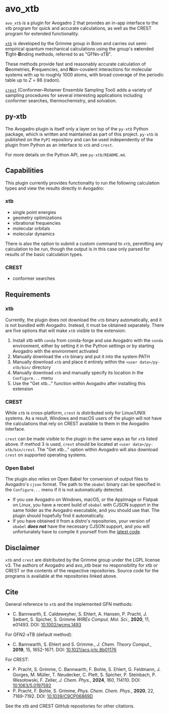 # avo_xtb
`avo_xtb` is a plugin for Avogadro 2 that provides an in-app interface to the xtb program for quick and accurate calculations, as well as the CREST program for extended functionality.

[`xtb`](https://github.com/grimme-lab/xtb) is developed by the Grimme group in Bonn and carries out semi-empirical quantum mechanical calculations using the group's e**x**tended **T**ight-**B**inding methods, referred to as "GFNn-xTB".

These methods provide fast and reasonably accurate calculation of **G**eometries, **F**requencies, and **N**on-covalent interactions for molecular systems with up to roughly 1000 atoms, with broad coverage of the periodic table up to *Z* = 86 (radon).

[`crest`](https://github.com/crest-lab/crest) (Conformer–Rotamer Ensemble Sampling Tool) adds a variety of sampling procedures for several interesting applications including conformer searches, thermochemistry, and solvation.

## py-xtb

The Avogadro plugin is itself only a layer on top of the `py-xtb` Python package, which is written and maintained as part of this project.
`py-xtb` is published on the `PyPI` repository and can be used independently of the plugin from Python as an interface to `xtb` and `crest`.

For more details on the Python API, see `py-xtb/README.md`.

## Capabilities

This plugin currently provides functionality to run the following calculation types and view the results directly in Avogadro:

### xtb
* single point energies
* geometry optimizations
* vibrational frequencies
* molecular orbitals
* molecular dynamics

There is also the option to submit a custom command to `xtb`, permitting any calculation to be run, though the output is in this case only parsed for results of the basic calculation types.

### CREST
* conformer searches

## Requirements

### xtb

Currently, the plugin does not download the `xtb` binary automatically, and it is not bundled with Avogadro. Instead, it must be obtained separately. There are five options that will make `xtb` visible to the extension:
1. Install xtb with `conda` from conda-forge and use Avogadro with the `conda` environment, either by setting it in the Python settings or by starting Avogadro with the environment activated
2. Manually download the `xtb` binary and put it into the system PATH
3. Manually download `xtb` and place it entirely within the `<user data>/py-xtb/bin/` directory
4. Manually download `xtb` and manually specify its location in the `Configure...` menu
5. Use the "Get xtb..." function within Avogadro after installing this extension

### CREST

While `xtb` is cross-platform, `crest` is distributed only for Linux/UNIX systems. As a result, Windows and macOS users of the plugin will not have the calculations that rely on CREST available to them in the Avogadro interface.

`crest` can be made visible to the plugin in the same ways as for `xtb` listed above. If method 3 is used, `crest` should be located at `<user data>/py-xtb/bin/crest`. The "Get xtb..." option within Avogadro will also download `crest` on supported operating systems.

### Open Babel

The plugin also relies on Open Babel for conversion of output files to Avogadro's `cjson` format. The path to the `obabel` binary can be specified in the `Configure...` menu if it is not automatically detected.
* If you use Avogadro on Windows, macOS, or the AppImage or Flatpak on Linux, you have a recent build of `obabel` with CJSON support in the same folder as the Avogadro executable, and you should use that. The plugin should hopefully find it automatically.
* If you have obtained it from a distro's repositories, your version of `obabel` ***does not*** have the necessary CJSON support, and you will unfortunately have to compile it yourself from the [latest code](https://github.com/openbabel/openbabel).

## Disclaimer

`xtb` and `crest` are distributed by the Grimme group under the LGPL license v3. The authors of Avogadro and avo_xtb bear no responsibility for xtb or CREST or the contents of the respective repositories. Source code for the programs is available at the repositories linked above.

## Cite

General reference to `xtb` and the implemented GFN methods:
* C. Bannwarth, E. Caldeweyher, S. Ehlert, A. Hansen, P. Pracht, J. Seibert, S. Spicher, S. Grimme
  *WIREs Comput. Mol. Sci.*, **2020**, 11, e01493.
  DOI: [10.1002/wcms.1493](https://doi.org/10.1002/wcms.1493)

For GFN2-xTB (default method):
* C. Bannwarth, S. Ehlert and S. Grimme., *J. Chem. Theory Comput.*, **2019**, 15, 1652-1671. DOI: [10.1021/acs.jctc.8b01176](https://dx.doi.org/10.1021/acs.jctc.8b01176)

For CREST:
* P. Pracht, S. Grimme, C. Bannwarth, F. Bohle, S. Ehlert, G. Feldmann, J. Gorges, M. Müller, T. Neudecker, C. Plett, S. Spicher, P. Steinbach, P. Wesołowski, F. Zeller, *J. Chem. Phys.*, **2024**, *160*, 114110. DOI: [10.1063/5.0197592](https://doi.org/10.1063/5.0197592)
* P. Pracht, F. Bohle, S. Grimme, *Phys. Chem. Chem. Phys.*, **2020**, 22, 7169-7192. DOI: [10.1039/C9CP06869D](https://dx.doi.org/10.1039/C9CP06869D)

See the xtb and CREST GitHub repositories for other citations.
